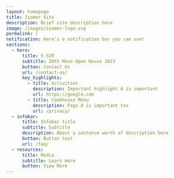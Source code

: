 ```yaml
---
layout: homepage
title: Isomer Site
description: Brief site description here
image: /images/isomer-logo.svg
permalink: /
notification: Here's a notification bar you can use!
sections:
  - hero:
      title: 5 SIR
      subtitle: 20th Mono Open House 2023
      button: Contact Us
      url: /contact-us/
      key_highlights:
        - title: Activities
          description: Important highlight A is important
          url: https://google.com
        - title: Cookhouse Menu
          description: Page A is important too
          url: /privacy/
  - infobar:
      title: Infobar title
      subtitle: Subtitle
      description: About a sentence worth of description here
      button: Button text
      url: /faq/
  - resources:
      title: Media
      subtitle: Learn more
      button: View More
---
```

